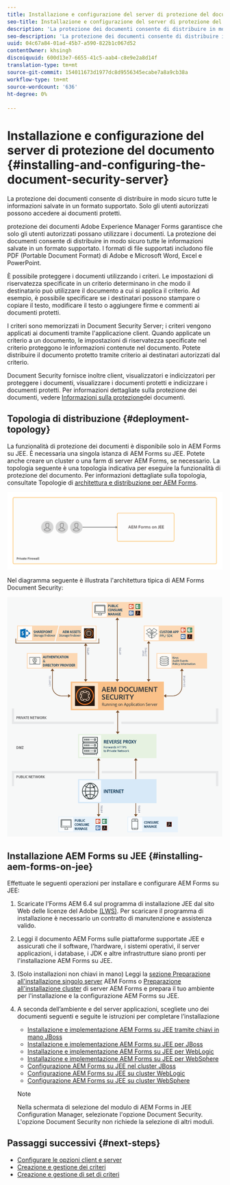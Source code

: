 ```yaml
---
title: Installazione e configurazione del server di protezione del documento
seo-title: Installazione e configurazione del server di protezione del documento
description: 'La protezione dei documenti consente di distribuire in modo sicuro tutte le informazioni salvate in un formato supportato. Solo gli utenti autorizzati possono accedere ai documenti protetti. '
seo-description: 'La protezione dei documenti consente di distribuire in modo sicuro tutte le informazioni salvate in un formato supportato. Solo gli utenti autorizzati possono accedere ai documenti protetti. '
uuid: 04c67a84-01ad-45b7-a590-822b1c067d52
contentOwner: khsingh
discoiquuid: 600d13e7-6655-41c5-aab4-c8e9e2a8d14f
translation-type: tm+mt
source-git-commit: 154011673d1977dc8d9556345ecabe7a8a9cb38a
workflow-type: tm+mt
source-wordcount: '636'
ht-degree: 0%

---
```



# Installazione e configurazione del server di protezione del documento {#installing-and-configuring-the-document-security-server}

La protezione dei documenti consente di distribuire in modo sicuro tutte le informazioni salvate in un formato supportato. Solo gli utenti autorizzati possono accedere ai documenti protetti.

 protezione dei documenti Adobe Experience Manager Forms garantisce che solo gli utenti autorizzati possano utilizzare i documenti. La protezione dei documenti consente di distribuire in modo sicuro tutte le informazioni salvate in un formato supportato. I formati di file supportati includono  file PDF (Portable Document Format) di Adobe e Microsoft Word, Excel e PowerPoint.

È possibile proteggere i documenti utilizzando i criteri. Le impostazioni di riservatezza specificate in un criterio determinano in che modo il destinatario può utilizzare il documento a cui si applica il criterio. Ad esempio, è possibile specificare se i destinatari possono stampare o copiare il testo, modificare il testo o aggiungere firme e commenti ai documenti protetti.

I criteri sono memorizzati in Document Security Server; i criteri vengono applicati ai documenti tramite l&#39;applicazione client. Quando applicate un criterio a un documento, le impostazioni di riservatezza specificate nel criterio proteggono le informazioni contenute nel documento. Potete distribuire il documento protetto tramite criterio ai destinatari autorizzati dal criterio.

Document Security fornisce inoltre client, visualizzatori e indicizzatori per proteggere i documenti, visualizzare i documenti protetti e indicizzare i documenti protetti. Per informazioni dettagliate sulla protezione dei documenti, vedere [Informazioni sulla protezione](/help/forms/using/admin-help/document-security.md)dei documenti.

## Topologia di distribuzione  {#deployment-topology}

La funzionalità di protezione dei documenti è disponibile solo in  AEM Forms su JEE. È necessaria una singola istanza di  AEM Forms su JEE. Potete anche creare un cluster o una farm di  server AEM Forms, se necessario. La topologia seguente è una topologia indicativa per eseguire la funzionalità di protezione del documento. Per informazioni dettagliate sulla topologia, consultate Topologie di [architettura e distribuzione per  AEM Forms](aem-forms-architecture-deployment.md).

<!--fix above link-->

![](do-not-localize/document-security-server_topology.png)

Nel diagramma seguente è illustrata l&#39;architettura tipica di  AEM Forms Document Security:

![](do-not-localize/document-security-typical-environment.png)

## Installazione  AEM Forms su JEE {#installing-aem-forms-on-jee}

Effettuate le seguenti operazioni per installare e configurare  AEM Forms su JEE:

1. Scaricate l&#39;Forms AEM 6.4 sul programma di installazione JEE dal sito Web delle licenze del Adobe [(LWS)](https://licensing.adobe.com/). Per scaricare il programma di installazione è necessario un contratto di manutenzione e assistenza valido.
1. Leggi il documento [](/help/forms/using/aem-forms-jee-supported-platforms.md) AEM Forms sulle piattaforme supportate JEE e assicurati che il software, l&#39;hardware, i sistemi operativi, il server applicazioni, i database, i JDK e altre infrastrutture siano pronti per l&#39;installazione  AEM Forms su JEE.
1. (Solo installazioni non chiavi in mano) Leggi la [sezione Preparazione all&#39;installazione  singolo server](https://www.adobe.com/go/learn_aemforms_prepareInstallsingle_64) AEM Forms o [Preparazione all&#39;installazione  cluster](https://www.adobe.com/go/learn_aemforms_prepareInstallcluster_64) di server AEM Forms e prepara il tuo ambiente per l&#39;installazione e la configurazione  AEM Forms su JEE.
1. A seconda dell’ambiente e del server applicazioni, scegliete uno dei documenti seguenti e seguite le istruzioni per completare l’installazione

   * [Installazione e implementazione  AEM Forms su JEE tramite chiavi in mano JBoss](https://www.adobe.com/go/learn_aemforms_installTurnkey_64)
   * [Installazione e implementazione  AEM Forms su JEE per JBoss](https://www.adobe.com/go/learn_aemforms_installJBoss_64)
   * [Installazione e implementazione  AEM Forms su JEE per WebLogic](https://www.adobe.com/go/learn_aemforms_installWebLogic_64)
   * [Installazione e implementazione  AEM Forms su JEE per WebSphere](https://www.adobe.com/go/learn_aemforms_installWebSphere_64)
   * [Configurazione  AEM Forms su JEE nel cluster JBoss](https://www.adobe.com/go/learn_aemforms_clusterJBoss_64)
   * [Configurazione  AEM Forms su JEE su cluster WebLogic](https://www.adobe.com/go/learn_aemforms_clusterWebLogic_64)
   * [Configurazione  AEM Forms su JEE su cluster WebSphere](https://www.adobe.com/go/learn_aemforms_clusterWebSphere_64)

   >[!NOTE]
   >
   >Nella schermata di selezione del modulo di  AEM Forms in JEE Configuration Manager, selezionate l&#39;opzione Document Security. L&#39;opzione Document Security non richiede la selezione di altri moduli.

## Passaggi successivi {#next-steps}

* [Configurare le opzioni client e server](/help/forms/using/admin-help/configuring-client-server-options.md)
* [Creazione e gestione dei criteri](/help/forms/using/admin-help/creating-policies.md)
* [Creazione e gestione di set di criteri](/help/forms/using/admin-help/creating-policy-sets.md)
